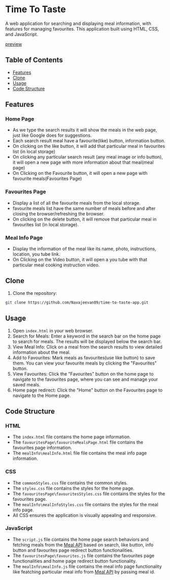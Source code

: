 # Time To Taste

A web application for searching and displaying meal information, with features for managing favourites. This application built using HTML, CSS, and JavaScript.

[preview](https://navajeevan09.github.io/time-to-taste-app/)

## Table of Contents

- [Features](#features)
- [Clone](#clone)
- [Usage](#usage)
- [Code Structure](#code-structure)

## Features

### Home Page

- As we type the search results it will show the meals in the web page, just like Google does for suggestions.
- Each search result meal have a favourite(like) button, information button.
- On clicking on the like button, it will add that particular meal in favourites list (in local storage)
- On clicking any particular search result (any meal image or info button), it will open a new page with more information about that meal(meal page)
- On Clicking on the Favourite button, it will open a new page with favourite meals(Favourites Page)

### Favourites Page

- Display a list of all the favourite meals from the local storage.
- favourite meals list have the same number of meals before and after closing the browser/refreshing the browser.
- On clicking on the delete button, it will remove that particular meal in favourites list (in local storage).

### Meal Info Page

- Display the information of the meal like its name, photo, instructions, location, you tube link.
- On Clicking on the Video button, it will open a you tube with that particular meal cooking instruction video.

## Clone

1. Clone the repository:

```bash
git clone https://github.com/Navajeevan09/time-to-taste-app.git
```

## Usage

1. Open `index.html` in your web browser.
2. Search for Meals: Enter a keyword in the search bar on the home page to search for meals. The results will be displayed below the search bar.
3. View Meal Info: Click on a meal from the search results to view detailed information about the meal.
4. Add to Favourites: Mark meals as favourites(use like button) to save them. You can view your favourite meals by clicking the "Favourites" button.
5. View Favourites: Click the "Favourites" button on the home page to navigate to the favourites page, where you can see and manage your saved meals.
6. Home page redirect: Click the "Home" button on the Favourites page to navigate to the Home page.

## Code Structure

### HTML

- The `index.html` file contains the home page information.
- The `favouritesPage\favouriteMealsPage.html` file contains the favourites page information.
- The `mealInfo\mealInfo.html` file file contains the meal info page information.

### CSS

- The `commonStyles.css` file contains the common styles.
- The `styles.css` file contains the styles for the home page.
- The `favouritesPage\favouritesStyles.css` file contains the styles for the favourites page.
- The `mealInfo\mealInfoStyles.css` file contains the styles for the meal info page.
- All CSS ensures the application is visually appealing and responsive.

### JavaScript

- The `script.js` file contains the home page search behaviors and fetching meals from the [Meal API](https://www.themealdb.com/api/json/v1/1/search.php?s=Arrabiata) based on search, like button, info button and favourites page redirect button functionalities.
- The `favouritesPage\favourites.js` file contains the favourites page functionalities and home page redirect button functionality.
- The `mealInfo\mealInfo.js` file contains the meal info page functionality like featching particular meal info from [Meal API](https://www.themealdb.com/api/json/v1/1/lookup.php?i=52772) by passing meal id.
